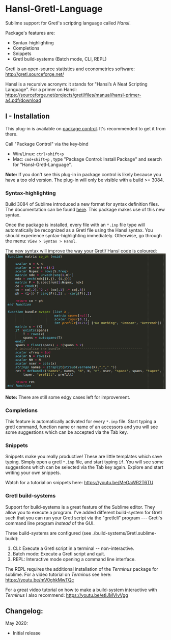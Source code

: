 # Hansl-Gretl-Language

Sublime support for Gretl's scripting language called *Hansl*.

Package's features are:
* Syntax-highlighting
* Completions
* Snippets
* Gretl build-systems (Batch mode, CLI, REPL)

Gretl is an open-source statistics and econometrics software: http://gretl.sourceforge.net/

Hansl is a recursive acronym: it stands for "Hansl’s A Neat Scripting Language". For a primer on Hansl:
https://sourceforge.net/projects/gretl/files/manual/hansl-primer-a4.pdf/download


## I - Installation

This plug-in is available on [package control](https://packagecontrol.io/packages/Hansl-Gretl-Language). It's recommended to get it from there.

Call "Package Control" via the key-bind
- Win/Linux: ```ctrl+shift+p```
- Mac: ```cmd+shift+p```
, type "Package Control: Install Package" and search for "Hansl-Gretl-Language".

**Note:** If you don't see this plug-in in package control is likely because you have a too old version. The plug-in will only be visible with a build >= 3084.


### Syntax-highlighting

Build 3084 of Sublime introduced a new format for syntax definition files.
The documentation can be found [here](http://www.sublimetext.com/docs/3/syntax.html). This package makes use of this new syntax.

Once the package is installed, every file with an ```*.inp``` file type will automatically be recognized as a Gretl file using the Hansl syntax. You should experience syntax-highlighting immediately. Otherwise, go through the menu: `View > Syntax > Hansl`.

The new syntax will improve the way your Gretl/ Hansl code is coloured:
![alt text][sample]

[sample]: https://raw.githubusercontent.com/atecon/Hansl-Gretl-Language/master/hansl_screenshot.png "Screen-shot of Hansl syntax"

**Note:** There are still some edgy cases left for improvement.


### Completions

This feature is automatically activated for every ```*.inp``` file. Start typing a gretl command, function name or name of an accessors and you will see some suggestions which can be accepted via the Tab key.


### Snippets

Snippets make you really productive! These are little templates which save typing. Simply open a gretl ```*.inp``` file, and start typing ```if```. You will see some suggestions which can be selected via the Tab key again. Explore and start writing your own snippets.

Watch for a tutorial on snippets here: https://youtu.be/MeOaWR2T6TU

### Gretl build-systems

Support for build-systems is a great feature of the Sublime editor. They allow you to execute a program. I've added different build-system for Gretl such that you can run your Gretl script via the "gretlcli" program --- Gretl's command line program *instead* of the GUI.

Three build-systems are configured (see ./build-systems/Gretl.sublime-build):
1) CLI: Execute a Gretl script in a terminal -- non-interactive.
2) Batch mode: Execute a Gretl script and quit.
3) REPL: Interactive mode opening a command line interface.

The REPL requires the additional installation of the *Terminus* package for sublime. For a video tutorial on *Terminus* see here: https://youtu.be/mV0ghkMwTQc

For a great video tutorial on how to make a build-system interactive with *Terminus* I also recommend: https://youtu.be/etIJMVIvVgg


## Changelog:
 May 2020:
 - Initial release
